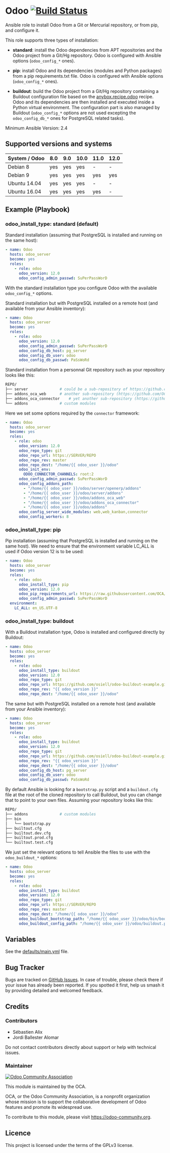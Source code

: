 # Odoo [![Build Status](https://travis-ci.org/OCA/ansible-odoo.png)](https://travis-ci.org/OCA/ansible-odoo)

Ansible role to install Odoo from a Git or Mercurial repository, or from pip,
and configure it.

This role supports three types of installation:

* **standard**: install the Odoo dependencies from APT repositories and the
Odoo project from a Git/Hg repository. Odoo is configured with Ansible options
(`odoo_config_*` ones).

* **pip**: install Odoo and its dependencies (modules and Python packages)
from a pip requirements.txt file. Odoo is configured with  Ansible options
(`odoo_config_*` ones).

* **buildout**: build the Odoo project from a Git/Hg repository containing a
Buildout configuration file based on the
[anybox.recipe.odoo](https://pypi.python.org/pypi/anybox.recipe.odoo/) recipe.
Odoo and its dependencies are then installed and executed inside a Python
virtual environment. The configuration part is also managed by Buildout
(`odoo_config_*` options are not used excepting the `odoo_config_db_*` ones
for PostgreSQL related tasks).

Minimum Ansible Version: 2.4

## Supported versions and systems

| System / Odoo | 8.0 | 9.0 | 10.0 | 11.0 | 12.0 |
|---------------|-----|-----|------|------|------|
| Debian 8      | yes | yes | yes  |  -   |  -   |
| Debian 9      | yes | yes | yes  | yes  | yes  |
| Ubuntu 14.04  | yes | yes | yes  |  -   |  -   |
| Ubuntu 16.04  | yes | yes | yes  | yes  |  -   |

## Example (Playbook)

### odoo_install_type: standard (default)

Standard installation (assuming that PostgreSQL is installed and running on
the same host):

```yaml
- name: Odoo
  hosts: odoo_server
  become: yes
  roles:
    - role: odoo
      odoo_version: 12.0
      odoo_config_admin_passwd: SuPerPassWorD
```

With the standard installation type you configure Odoo with the available
`odoo_config_*` options.

Standard installation but with PostgreSQL installed on a remote host (and
available from your Ansible inventory):

```yaml
- name: Odoo
  hosts: odoo_server
  become: yes
  roles:
    - role: odoo
      odoo_version: 12.0
      odoo_config_admin_passwd: SuPerPassWorD
      odoo_config_db_host: pg_server
      odoo_config_db_user: odoo
      odoo_config_db_passwd: PaSsWoRd
```

Standard installation from a personnal Git repository such as your repository
looks like this:

```sh
REPO/
├── server              # could be a sub-repository of https://github.com/odoo/odoo
├── addons_oca_web      # another sub-repository (https://github.com/OCA/web here)
├── addons_oca_connector    # yet another sub-repository (https://github.com/OCA/connector)
└── addons              # custom modules
```

Here we set some options required by the ``connector`` framework:

```yaml
- name: Odoo
  hosts: odoo_server
  become: yes
  roles:
    - role: odoo
      odoo_version: 12.0
      odoo_repo_type: git
      odoo_repo_url: https://SERVER/REPO
      odoo_repo_rev: master
      odoo_repo_dest: "/home/{{ odoo_user }}/odoo"
      odoo_init_env:
        ODOO_CONNECTOR_CHANNELS: root:2
      odoo_config_admin_passwd: SuPerPassWorD
      odoo_config_addons_path:
        - "/home/{{ odoo_user }}/odoo/server/openerp/addons"
        - "/home/{{ odoo_user }}/odoo/server/addons"
        - "/home/{{ odoo_user }}/odoo/addons_oca_web"
        - "/home/{{ odoo_user }}/odoo/addons_oca_connector"
        - "/home/{{ odoo_user }}/odoo/addons"
      odoo_config_server_wide_modules: web,web_kanban,connector
      odoo_config_workers: 8
```

### odoo_install_type: pip

Pip installation (assuming that PostgreSQL is installed and running on
the same host). We need to ensure that the environment variable LC_ALL is used
if Odoo version 12 is to be used:

```yaml
- name: Odoo
  hosts: odoo_server
  become: yes
  roles:
    - role: odoo
      odoo_install_type: pip
      odoo_version: 12.0
      odoo_pip_requirements_url: https://raw.githubusercontent.com/OCA/sample-oca-pip-requirements/12.0/requirements.txt
      odoo_config_admin_passwd: SuPerPassWorD
  environment:
    LC_ALL: en_US.UTF-8

```


### odoo_install_type: buildout

With a Buildout installation type, Odoo is installed and configured directly
by Buildout:

```yaml
- name: Odoo
  hosts: odoo_server
  become: yes
  roles:
    - role: odoo
      odoo_install_type: buildout
      odoo_version: 12.0
      odoo_repo_type: git
      odoo_repo_url: https://github.com/osiell/odoo-buildout-example.git
      odoo_repo_rev: "{{ odoo_version }}"
      odoo_repo_dest: "/home/{{ odoo_user }}/odoo"
```

The same but with PostgreSQL installed on a remote host (and available from
your Ansible inventory):

```yaml
- name: Odoo
  hosts: odoo_server
  become: yes
  roles:
    - role: odoo
      odoo_install_type: buildout
      odoo_version: 12.0
      odoo_repo_type: git
      odoo_repo_url: https://github.com/osiell/odoo-buildout-example.git
      odoo_repo_rev: "{{ odoo_version }}"
      odoo_repo_dest: "/home/{{ odoo_user }}/odoo"
      odoo_config_db_host: pg_server
      odoo_config_db_user: odoo
      odoo_config_db_passwd: PaSsWoRd
```

By default Ansible is looking for a `bootstrap.py` script and a `buildout.cfg`
file at the root of the cloned repository to call Buildout, but you can change
that to point to your own files. Assuming your repository looks like this:

```sh
REPO/
├── addons              # custom modules
├── bin
│   └── bootstrap.py
├── builtout.cfg
├── builtout.dev.cfg
├── builtout.prod.cfg
└── builtout.test.cfg
```

We just set the relevant options to tell Ansible the files to use with the
`odoo_buildout_*` options:

```yaml
- name: Odoo
  hosts: odoo_server
  become: yes
  roles:
    - role: odoo
      odoo_install_type: buildout
      odoo_version: 12.0
      odoo_repo_type: git
      odoo_repo_url: https://SERVER/REPO
      odoo_repo_rev: master
      odoo_repo_dest: "/home/{{ odoo_user }}/odoo"
      odoo_buildout_bootstrap_path: "/home/{{ odoo_user }}/odoo/bin/bootstrap.py"
      odoo_buildout_config_path: "/home/{{ odoo_user }}/odoo/buildout.prod.cfg"
```

## Variables

See the [defaults/main.yml](defaults/main.yml) file.

## Bug Tracker

Bugs are tracked on [GitHub Issues](
https://github.com/OCA/ansible-odoo/issues).  In case of trouble, please
check there if your issue has already been reported. If you spotted it first,
help us smash it by providing detailed and welcomed feedback.

## Credits

### Contributors

* Sébastien Alix
* Jordi Ballester Alomar

Do not contact contributors directly about support or help with technical issues.


### Maintainer

[![Odoo Community Association](
https://odoo-community.org/logo.png)](https://odoo-community.org)

This module is maintained by the OCA.

OCA, or the Odoo Community Association, is a nonprofit organization whose
mission is to support the collaborative development of Odoo features and
promote its widespread use.

To contribute to this module, please visit https://odoo-community.org.

## Licence

This project is licensed under the terms of the GPLv3 license.
